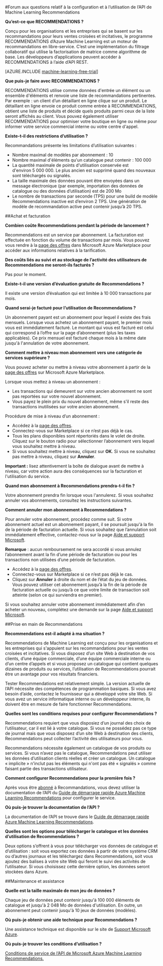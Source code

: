 <properties 
	pageTitle="Configuration et utilisation de l'API Machine Learning Recommendations | Microsoft Azure" 
	description="API Microsoft RECOMMANDATIONS créée avec le FAQ sur Azure Machine Learning" 
	services="machine-learning" 
	documentationCenter="" 
	authors="luisca" 
	manager="paulettm" 
	editor="cgronlun"/>

<tags 
	ms.service="machine-learning" 
	ms.workload="data-services" 
	ms.tgt_pltfrm="na" 
	ms.devlang="na" 
	ms.topic="article" 
	ms.date="05/18/2016" 
	ms.author="luisca"/>

#Forum aux questions relatif à la configuration et à l’utilisation de l’API de Machine Learning Recommendations


**Qu’est-ce que RECOMMENDATIONS ?**

Conçu pour les organisations et les entreprises qui se basent sur les recommandations pour leurs ventes croisées et incitatives, le programme RECOMMENDATIONS d’Azure Machine Learning est un moteur de recommandations en libre-service. C’est une implémentation du filtrage collaboratif qui utilise la factorisation de matrice comme algorithme de base. Les développeurs d’applications peuvent accéder à RECOMMENDATIONS à l’aide d’API REST.

[AZURE.INCLUDE [machine-learning-free-trial](../../includes/machine-learning-free-trial.md)]

**Que puis-je faire avec RECOMMENDATIONS ?**

RECOMMENDATIONS utilise comme données d'entrée un élément ou un ensemble d'éléments et renvoie une liste de recommandations pertinentes. Par exemple : un client d’un détaillant en ligne clique sur un produit. Le détaillant en ligne envoie ce produit comme entrée à RECOMMENDATIONS, obtient une liste de produits et décide quels produits parmi ceux de la liste seront affichés au client. Vous pouvez également utiliser RECOMMENDATIONS pour optimiser votre boutique en ligne ou même pour informer votre service commercial interne ou votre centre d'appel.

**Existe-t-il des restrictions d’utilisation ?**

Recommandations présente les limitations d’utilisation suivantes :
* Nombre maximal de modèles par abonnement : 10
* Nombre maximal d'éléments qu'un catalogue peut contenir : 100 000
* La quantité maximale de points d'utilisation conservée est d'environ 5 000 000. Le plus ancien est supprimé quand des nouveaux sont téléchargés ou signalés.
* La taille maximale des données pouvant être envoyées dans un message électronique (par exemple, importation des données de catalogue ou des données d’utilisation) est de 200 Mo
* Le nombre de transactions par seconde (TPS) pour une build de modèle Recommendations inactive est d’environ 2 TPS. Une génération de modèle de recommandation active peut contenir jusqu’à 20 TPS.

##Achat et facturation 


**Combien coûte Recommendations pendant la période de lancement ?**

Recommendations est un service par abonnement. La facturation est effectuée en fonction du volume de transactions par mois. Vous pouvez vous rendre à la [page des offres](https://datamarket.azure.com/dataset/amla/recommendations) dans Microsoft Azure Marketplace pour accéder aux informations relatives à la tarification.

**Des coûts liés au suivi et au stockage de l’activité des utilisateurs de Recommendations me seront-ils facturés ?**

Pas pour le moment.

**Existe-t-il une version d’évaluation gratuite de Recommendations ?**

Il existe une version d’évaluation qui est limitée à 10 000 transactions par mois.

**Quand serai-je facturé pour l’utilisation de Recommendations ?**

Un abonnement payant est un abonnement pour lequel il existe des frais mensuels. Lorsque vous achetez un abonnement payant, le premier mois vous est immédiatement facturé. Le montant qui vous est facturé est celui qui correspond à l’offre sur la page d’abonnement (plus les taxes applicables). Ce prix mensuel est facturé chaque mois à la même date jusqu'à l'annulation de votre abonnement.

**Comment mettre à niveau mon abonnement vers une catégorie de services supérieure ?**

Vous pouvez acheter ou mettre à niveau votre abonnement à partir de la [page des offres](https://datamarket.azure.com/dataset/amla/recommendations) sur Microsoft Azure Marketplace.

Lorsque vous mettez à niveau un abonnement :

* Les transactions qui demeurent sur votre ancien abonnement ne sont pas reportées sur votre nouvel abonnement. 
* Vous payez le plein prix du nouvel abonnement, même s'il reste des transactions inutilisées sur votre ancien abonnement.

Procédure de mise à niveau d’un abonnement :

* Accédez à la [page des offres](https://datamarket.azure.com/dataset/amla/recommendations).
* Connectez-vous sur Marketplace si ce n’est pas déjà le cas.
* Tous les plans disponibles sont répertoriés dans le volet de droite. Cliquez sur le bouton radio pour sélectionner l’abonnement vers lequel vous souhaitez mettre à niveau.
* Si vous souhaitez mettre à niveau, cliquez sur **OK**. Si vous ne souhaitez pas mettre à niveau, cliquez sur **Annuler**.

**Important :** lisez attentivement la boîte de dialogue avant de mettre à niveau, car votre action aura des conséquences sur la facturation et l'utilisation du service.

**Quand mon abonnement à Recommendations prendra-t-il fin ?**

Votre abonnement prendra fin lorsque vous l'annulerez. Si vous souhaitez annuler vos abonnements, consultez les instructions suivantes.

**Comment annuler mon abonnement à Recommendations ?**

Pour annuler votre abonnement, procédez comme suit. Si votre abonnement actuel est un abonnement payant, il se poursuit jusqu'à la fin de la période de facturation actuelle. Si vous souhaitez que l’annulation soit immédiatement effective, contactez-nous sur la page [Aide et support Microsoft](https://support.microsoft.com/oas/default.aspx?gprid=17024&st=1&wfxredirect=1&sd=gn).

**Remarque** : aucun remboursement ne sera accordé si vous annulez l’abonnement avant la fin d’une période de facturation ou pour les transactions non utilisées d’une période de facturation.

* Accédez à la [page des offres](https://datamarket.azure.com/dataset/amla/recommendations).
* Connectez-vous sur Marketplace si ce n’est pas déjà le cas.
* Cliquez sur **Annuler** à droite du nom et de l’état du jeu de données. Vous pouvez utiliser cet abonnement jusqu’à la fin de la période de facturation actuelle ou jusqu’à ce que votre limite de transaction soit atteinte (selon ce qui surviendra en premier).

Si vous souhaitez annuler votre abonnement immédiatement afin d’en acheter un nouveau, complétez une demande sur la page [Aide et support Microsoft](https://support.microsoft.com/oas/default.aspx?gprid=17024&st=1&wfxredirect=1&sd=gn).

##Prise en main de Recommendations

**Recommendations est-il adapté à ma situation ?**

Recommendations de Machine Learning est conçu pour les organisations et les entreprises qui s'appuient sur les recommandations pour les ventes croisées et incitatives. Si vous disposez d’un site Web à destination de vos clients, d’une équipe commerciale, d’une équipe commerciale interne ou d’un centre d’appels et si vous proposez un catalogue qui contient quelques dizaines de produits ou services, l’utilisation de Recommendations pourrait être un avantage pour vos résultats financiers.

Tester Recommendations est relativement simple. La version actuelle de l’API nécessite des compétences de programmation basiques. Si vous avez besoin d’aide, contactez le fournisseur qui a développé votre site Web. Si vous avez un service informatique interne ou un développeur interne, ils doivent être en mesure de faire fonctionner Recommendations.

**Quelles sont les conditions requises pour configurer Recommendations ?**

Recommendations requiert que vous disposiez d’un journal des choix de l’utilisateur, car il est lié à votre catalogue. Si vous ne possédez pas ce type de journal mais que vous disposez d’un site Web à destination des clients, Recommendations peut collecter l’activité des utilisateurs pour vous.

Recommendations nécessite également un catalogue de vos produits ou services. Si vous n’avez pas le catalogue, Recommendations peut utiliser les données d’utilisation clients réelles et créer un catalogue. Un catalogue « implicite » n'inclut pas les éléments qui n'ont pas été « signalés » comme faisant partie des transactions utilisateur.

**Comment configurer Recommendations pour la première fois ?**

Après vous être [abonné](https://datamarket.azure.com/dataset/amla/recommendations) à Recommandations, vous devez utiliser la documentation de l’API du [Guide de démarrage rapide Azure Machine Learning Recommendations](machine-learning-recommendation-api-quick-start-guide.md) pour configurer le service.

**Où puis-je trouver la documentation de l’API ?**

La documentation de l’API se trouve dans le [Guide de démarrage rapide Azure Machine Learning Recommendations](machine-learning-recommendation-api-quick-start-guide.md).

**Quelles sont les options pour télécharger le catalogue et les données d’utilisation de Recommendations ?**

Deux options s’offrent à vous pour télécharger vos données de catalogue et d’utilisation : soit vous exportez ces données à partir de votre système CRM ou d’autres journaux et les téléchargez dans Recommendations, soit vous ajoutez des balises à votre site Web qui feront le suivi des activités de l’utilisateur. Si vous choisissez cette dernière option, les données seront stockées dans Azure.

##Maintenance et assistance

**Quelle est la taille maximale de mon jeu de données ?**

Chaque jeu de données peut contenir jusqu'à 100 000 éléments de catalogue et jusqu'à 2 048 Mo de données d'utilisation. En outre, un abonnement peut contenir jusqu'à 10 jeux de données (modèles).

**Où puis-je obtenir une aide technique pour Recommendations ?**

Une assistance technique est disponible sur le site de [Support Microsoft Azure](https://social.msdn.microsoft.com/forums/azure/home?forum=MachineLearning).

**Où puis-je trouver les conditions d’utilisation ?**

[Conditions de service de l’API de Microsoft Azure Machine Learning Recommendations.](https://datamarket.azure.com/dataset/amla/recommendations#terms)



 

<!---HONumber=AcomDC_0518_2016-->
